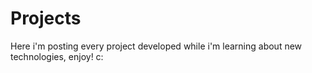 # Projects
Here i'm posting every project developed while i'm learning about new technologies, enjoy! c:

